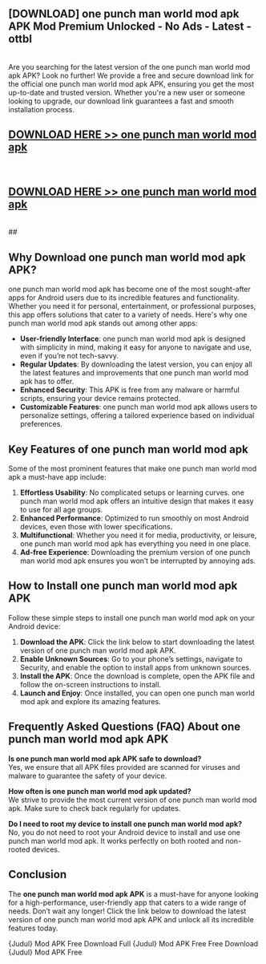 ## [DOWNLOAD] one punch man world mod apk APK Mod  Premium Unlocked - No Ads - Latest - ottbl <br>
<br>
Are you searching for the latest version of the one punch man world mod apk APK? Look no further! We provide a free and secure download link for the official one punch man world mod apk APK, ensuring you get the most up-to-date and trusted version. Whether you're a new user or someone looking to upgrade, our download link guarantees a fast and smooth installation process.


## [DOWNLOAD HERE >> one punch man world mod apk](http://leaked.freeplayer.one?title=one_punch_man_world_mod_apk&ref=06)
  <br>

## [DOWNLOAD HERE >> one punch man world mod apk](http://leaked.freeplayer.one?title=one_punch_man_world_mod_apk&ref=06)
  <br>
  ##



## Why Download one punch man world mod apk APK?

one punch man world mod apk has become one of the most sought-after apps for Android users due to its incredible features and functionality. Whether you need it for personal, entertainment, or professional purposes, this app offers solutions that cater to a variety of needs. Here's why one punch man world mod apk stands out among other apps:

- **User-friendly Interface**: one punch man world mod apk is designed with simplicity in mind, making it easy for anyone to navigate and use, even if you’re not tech-savvy.
- **Regular Updates**: By downloading the latest version, you can enjoy all the latest features and improvements that one punch man world mod apk has to offer.
- **Enhanced Security**: This APK is free from any malware or harmful scripts, ensuring your device remains protected.
- **Customizable Features**: one punch man world mod apk allows users to personalize settings, offering a tailored experience based on individual preferences.

## Key Features of one punch man world mod apk

Some of the most prominent features that make one punch man world mod apk a must-have app include:

1. **Effortless Usability**: No complicated setups or learning curves. one punch man world mod apk offers an intuitive design that makes it easy to use for all age groups.
2. **Enhanced Performance**: Optimized to run smoothly on most Android devices, even those with lower specifications.
3. **Multifunctional**: Whether you need it for media, productivity, or leisure, one punch man world mod apk has everything you need in one place.
4. **Ad-free Experience**: Downloading the premium version of one punch man world mod apk ensures you won’t be interrupted by annoying ads.

## How to Install one punch man world mod apk APK

Follow these simple steps to install one punch man world mod apk on your Android device:

1. **Download the APK**: Click the link below to start downloading the latest version of one punch man world mod apk APK.
2. **Enable Unknown Sources**: Go to your phone’s settings, navigate to Security, and enable the option to install apps from unknown sources.
3. **Install the APK**: Once the download is complete, open the APK file and follow the on-screen instructions to install.
4. **Launch and Enjoy**: Once installed, you can open one punch man world mod apk and explore its amazing features.

## Frequently Asked Questions (FAQ) About one punch man world mod apk APK

**Is one punch man world mod apk APK safe to download?**  
Yes, we ensure that all APK files provided are scanned for viruses and malware to guarantee the safety of your device.

**How often is one punch man world mod apk updated?**  
We strive to provide the most current version of one punch man world mod apk. Make sure to check back regularly for updates.

**Do I need to root my device to install one punch man world mod apk?**  
No, you do not need to root your Android device to install and use one punch man world mod apk. It works perfectly on both rooted and non-rooted devices.

## Conclusion

The **one punch man world mod apk APK** is a must-have for anyone looking for a high-performance, user-friendly app that caters to a wide range of needs. Don’t wait any longer! Click the link below to download the latest version of one punch man world mod apk APK and unlock all its incredible features today.

{Judul} Mod APK Free
Download Full {Judul} Mod APK Free
Free Download {Judul} Mod APK Free

